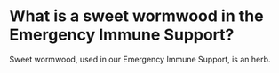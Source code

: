 # What is a sweet wormwood in the Emergency Immune Support?

Sweet wormwood, used in our Emergency Immune Support, is an herb.